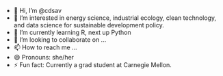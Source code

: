 - 👋 Hi, I’m @cdsav
- 👀 I’m interested in energy science, industrial ecology, clean technology, and data science for sustainable development policy. 
- 🌱 I’m currently learning R, next up Python
- 💞️ I’m looking to collaborate on ... 
- 📫 How to reach me ...
- 😄 Pronouns: she/her
- ⚡ Fun fact: Currently a grad student at Carnegie Mellon. 

<!---
cdsav/cdsav is a ✨ special ✨ repository because its `README.md` (this file) appears on your GitHub profile.
You can click the Preview link to take a look at your changes.
--->
